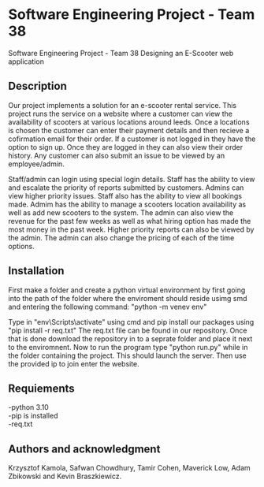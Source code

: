 # Software Engineering Project - Team 38

Software Engineering Project - Team 38
Designing an E-Scooter web application

## Description
Our project implements a solution for an e-scooter rental service. This project runs the service on a website where a customer can view the availability of scooters at various locations around leeds. Once a locations is chosen the customer can enter their payment details and then recieve a cofirmation email for their order. If a customer is not logged in they have the option to sign up. Once they are logged in they can also view their order history. Any customer can also submit an issue to be viewed by an employee/admin.

Staff/admin can login using special login details. Staff has the ability to view and escalate the priority of reports submitted by customers. Admins can view higher priority issues.
Staff also has the ability to view all bookings made.
Admim has the ability to manage a scooters location availability as well as add new scooters to the system. The admin can also view the revenue for the past few weeks as well as what hiring option has made the most money in the past week. Higher priority reports can also be viewed by the admin.
The admin can also change the pricing of each of the time options.

## Installation
First make a folder and create a python virtual environment by first going into the path of the folder where the enviroment should reside usimg smd and entering the following command:
"python -m venev env"

Type in "env\Scripts\activate" using cmd and pip install our packages using "pip install -r req.txt" The req.txt file can be found in our repository. Once that is done download the repository in to a seprate folder and place it next to the enviromnent.
Now to run the program type "python run.py" while in the folder containing the project. This should launch the server. Then use the provided ip to join enter the website.

## Requiements
-python 3.10  
-pip is installed  
-req.txt

## Authors and acknowledgment
Krzysztof Kamola,
Safwan Chowdhury,
Tamir Cohen,
Maverick Low,
Adam Zbikowski and
Kevin Braszkiewicz.
